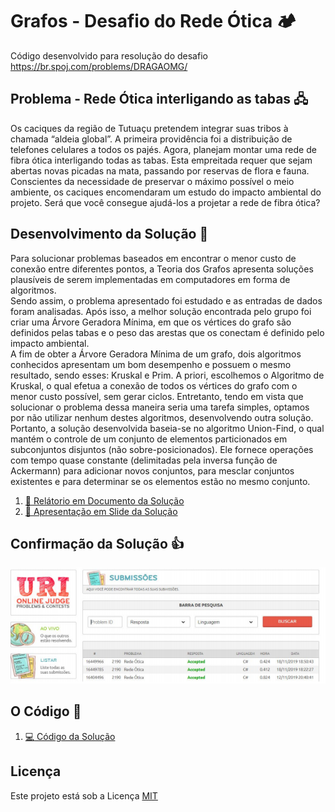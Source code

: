 # Grafos - Desafio do Rede Ótica 🏕️
Código desenvolvido para resolução do desafio https://br.spoj.com/problems/DRAGAOMG/

## Problema - Rede Ótica interligando as tabas 🖧
Os caciques da região de Tutuaçu pretendem integrar suas tribos à chamada “aldeia global”. A primeira providência foi a distribuição de telefones celulares a todos os pajés. Agora, planejam montar uma rede de fibra ótica interligando todas as tabas. Esta empreitada requer que sejam abertas novas picadas na mata, passando por reservas de flora e fauna. Conscientes da necessidade de preservar o máximo possível o meio ambiente, os caciques encomendaram um estudo do impacto ambiental do projeto. Será que você consegue ajudá-los a projetar a rede de fibra ótica?

## Desenvolvimento da Solução :dart:
Para solucionar problemas baseados em encontrar o menor custo de
conexão entre diferentes pontos, a Teoria dos Grafos apresenta soluções
plausíveis de serem implementadas em computadores em forma de
algoritmos.<br/>
Sendo assim, o problema apresentado foi estudado e as entradas de
dados foram analisadas. Após isso, a melhor solução encontrada pelo grupo
foi criar uma Árvore Geradora Mínima, em que os vértices do grafo são
definidos pelas tabas e o peso das arestas que os conectam é definido pelo
impacto ambiental.<br/>
A fim de obter a Árvore Geradora Mínima de um grafo, dois algoritmos
conhecidos apresentam um bom desempenho e possuem o mesmo
resultado, sendo esses: Kruskal e Prim. A priori, escolhemos o Algoritmo de
Kruskal, o qual efetua a conexão de todos os vértices do grafo com o menor
custo possível, sem gerar ciclos. Entretanto, tendo em vista que solucionar o
problema dessa maneira seria uma tarefa simples, optamos por não utilizar
nenhum destes algoritmos, desenvolvendo outra solução.<br/>
Portanto, a solução desenvolvida baseia-se no algoritmo Union-Find,
o qual mantém o controle de um conjunto de elementos particionados em
subconjuntos disjuntos (não sobre-posicionados). Ele fornece operações com
tempo quase constante (delimitadas pela inversa função de Ackermann) para
adicionar novos conjuntos, para mesclar conjuntos existentes e para
determinar se os elementos estão no mesmo conjunto.
1. [:orange_book: Relátorio em Documento da Solução](documento.pdf)
1. [:blue_book: Apresentação em Slide da Solução](apresentacao.pdf)

## Confirmação da Solução :+1:
![image](image.png)

## O Código :pushpin:
1. [:computer: Código da Solução](codigo.cs)

## Licença
Este projeto está sob a Licença [MIT](LICENSE.md)

